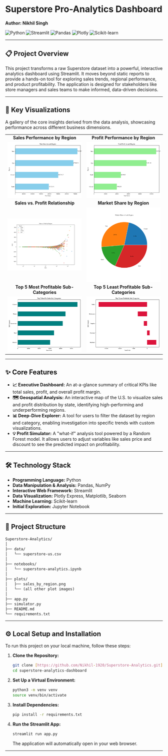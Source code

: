 # Superstore Pro-Analytics Dashboard

**Author: Nikhil Singh**

![Python](https://img.shields.io/badge/Python-3.9%2B-blue?logo=python)
![Streamlit](https://img.shields.io/badge/Streamlit-1.20%2B-red?logo=streamlit)
![Pandas](https://img.shields.io/badge/Pandas-2.0%2B-blue?logo=pandas)
![Plotly](https://img.shields.io/badge/Plotly-5.10%2B-blue?logo=plotly)
![Scikit-learn](https://img.shields.io/badge/Scikit--learn-1.0%2B-orange?logo=scikit-learn)

---

## 📋 Project Overview

This project transforms a raw Superstore dataset into a powerful, interactive analytics dashboard using Streamlit. It moves beyond static reports to provide a hands-on tool for exploring sales trends, regional performance, and product profitability. The application is designed for stakeholders like store managers and sales teams to make informed, data-driven decisions.

---

## 🚀 Key Visualizations

A gallery of the core insights derived from the data analysis, showcasing performance across different business dimensions.

<table align="center">
  <tr>
    <td align="center"><strong>Sales Performance by Region</strong></td>
    <td align="center"><strong>Profit Performance by Region</strong></td>
  </tr>
  <tr>
    <td><img src="plots/sales_by_region.png" alt="Sales by Region" width="400"/></td>
    <td><img src="plots/profit_by_region.png" alt="Profit by Region" width="400"/></td>
  </tr>
  <tr>
    <td align="center"><strong>Sales vs. Profit Relationship</strong></td>
    <td align="center"><strong>Market Share by Region</strong></td>
  </tr>
  <tr>
    <td><img src="plots/sales_vs_profit.png" alt="Sales vs. Profit" width="400"/></td>
    <td><img src="plots/market_share_by_region.png" alt="Market Share by Region" width="400"/></td>
  </tr>
    <tr>
    <td align="center"><strong>Top 5 Most Profitable Sub-Categories</strong></td>
    <td align="center"><strong>Top 5 Least Profitable Sub-Categories</strong></td>
  </tr>
  <tr>
    <td><img src="plots/profit_by_top5_subcategories.png" alt="Most Profitable Sub-Categories" width="400"/></td>
    <td><img src="plots/profit_by_bottom5_subcategories.png" alt="Least Profitable Sub-Categories" width="400"/></td>
  </tr>
</table>

---

## ✨ Core Features

* **📈 Executive Dashboard:** An at-a-glance summary of critical KPIs like total sales, profit, and overall profit margin.
* **🗺️ Geospatial Analysis:** An interactive map of the U.S. to visualize sales and profit distribution by state, identifying high-performing and underperforming regions.
* **📊 Deep-Dive Explorer:** A tool for users to filter the dataset by region and category, enabling investigation into specific trends with custom visualizations.
* **💡 Profit Simulator:** A "what-if" analysis tool powered by a Random Forest model. It allows users to adjust variables like sales price and discount to see the predicted impact on profitability.

---

## 🛠️ Technology Stack

* **Programming Language:** Python
* **Data Manipulation & Analysis:** Pandas, NumPy
* **Interactive Web Framework:** Streamlit
* **Data Visualization:** Plotly Express, Matplotlib, Seaborn
* **Machine Learning:** Scikit-learn
* **Initial Exploration:** Jupyter Notebook

---

## 📂 Project Structure

```
Superstore-Analytics/
│
├── data/
│   └── superstore-us.csv
│
├── notebooks/
│   └── superstore-analytics.ipynb
│
├── plots/
│   ├── sales_by_region.png
│   └── (all other plot images)
│
├── app.py
├── simulator.py
├── README.md
└── requirements.txt
```

---

## ⚙️ Local Setup and Installation

To run this project on your local machine, follow these steps:

1.  **Clone the Repository:**
    ```bash
    git clone [https://github.com/Nikhil-1920/Superstore-Analytics.git](https://github.com/Nikhil-1920/Superstore-Analytics.git)
    cd superstore-analytics-dashboard
    ```

2.  **Set Up a Virtual Environment:**
    ```bash
    python3 -m venv venv
    source venv/bin/activate
    ```

3.  **Install Dependencies:**
    ```bash
    pip install -r requirements.txt
    ```

4.  **Run the Streamlit App:**
    ```bash
    streamlit run app.py
    ```
    The application will automatically open in your web browser.

---

